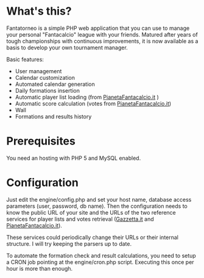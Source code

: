 # What's this?

Fantatorneo is a simple PHP web application that you can use to manage your personal "Fantacalcio" league with your friends. Matured after years of tough championships with continuous improvements, it is now available as a basis to develop your own tournament manager.

Basic features:

* User management
* Calendar customization
* Automated calendar generation
* Daily formations insertion
* Automatic player list loading (from [PianetaFantacalcio.it](http://www.pianetafantacalcio.it/fantacalcio.asp) )
* Automatic score calculation (votes from [PianetaFantacalcio.it](http://www.pianetafantacalcio.it/fantacalcio.asp))
* Wall
* Formations and results history

# Prerequisites

You need an hosting with PHP 5 and MySQL enabled.

# Configuration

Just edit the engine/config.php and set your host name, database access parameters (user, password, db name).
Then the configuration needs to know the public URL of your site and the URLs of the two reference services for player lists and votes retrieval ([Gazzetta.it](http://www.gazzetta.it) and [PianetaFantacalcio.it](http://www.pianetafantacalcio.it/fantacalcio.asp)).

These services could periodically change their URLs or their internal structure. I will try keeping the parsers up to date.

To automate the formation check and result calculations, you need to setup a CRON job pointing at the engine/cron.php script. Executing this once per hour is more than enough. 